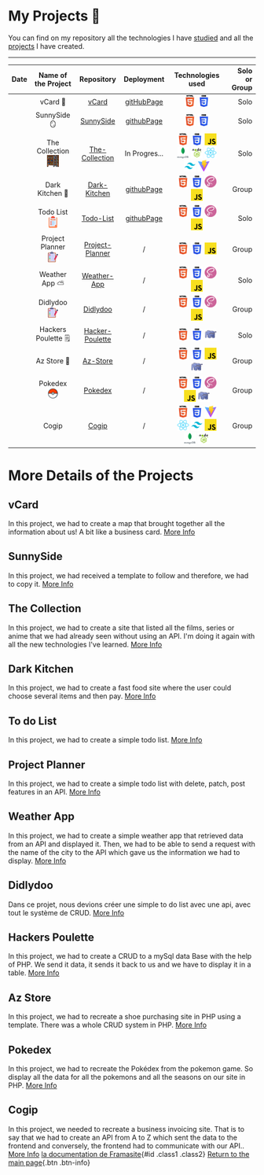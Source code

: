 # My Projects 🎒

You can find on my repository all the technologies I have [studied](https://github.com/MJordanBecode/Becode/tree/main/Learning) and all the [projects](https://github.com/MJordanBecode/Becode/tree/main/project) I have created.

---

| Date |                   Name of the Project                    |                                Repository                                 | Deployment  |                                                                                                                                                                                    Technologies used                                                                                                                                                                                    | Solo or Group |
| ---- | :------------------------------------------------------: | :-----------------------------------------------------------------------: | :---------: | :-------------------------------------------------------------------------------------------------------------------------------------------------------------------------------------------------------------------------------------------------------------------------------------------------------------------------------------------------------------------------------------: | ------------: |
|      |                         vCard 🪪                          | [vCard](https://github.com/MJordanBecode/Becode/tree/main/project/v_card) |    [gitHubPage](https://mjordanbecode.github.io/v_card/)         |                                                                                                                                                 ![html](assets/images/technologies/html.png) ![css](assets/images/technologies/css.png)                                                                                                                                                 |          Solo |
|      |                       SunnySide 🪞                       |    [SunnySide](https://github.com/MJordanBecode/Becode/tree/main/project/sunnyside-agency)                                |     [githubPage](https://mjordanbecode.github.io/sunnyside-agency/)        |                                                                                                                                                 ![html](assets/images/technologies/html.png) ![css](assets/images/technologies/css.png)    |          Solo |
|      |      The Collection ![](assets/images/escabeau.png)      |    [The-Collection](https://github.com/MJordanBecode/Becode/tree/main/project/2.0.TheCollection)                                                                       |     In Progres...        | ![html](assets/images/technologies/html.png) ![css](assets/images/technologies/css.png) ![js](assets/images/technologies/js.png) ![mongoDb](assets/images/technologies/mongoDb.png) ![nodeJs](assets/images/technologies/nodeJs.png) ![react](assets/images/technologies/react.png) ![tailwind](assets/images/technologies/tailwind.png) ![vite](assets/images/technologies/viteJs.png) |          Solo |
|      |                     Dark Kitchen 🍔                      |                                [Dark-Kitchen](https://github.com/MJordanBecode/Becode/tree/main/project/Dark-Kitchen)                                |        [githubPage](https://mjordanbecode.github.io/Dark-Kitchen/)     |                                                                                                      ![html](assets/images/technologies/html.png) ![css](assets/images/technologies/css.png) ![sass](assets/images/technologies/sass.png) ![js](assets/images/technologies/js.png)                                                                                                      |         Group |
|      | Todo List ![](assets/images/liste-de-choses-a-faire.png) |[Todo-List](https://github.com/MJordanBecode/Becode/tree/main/project/To-do-list)|   [githubPage](https://mjordanbecode.github.io/To-do-list/)          |                                                                                                      ![html](assets/images/technologies/html.png) ![css](assets/images/technologies/css.png) ![sass](assets/images/technologies/sass.png) ![js](assets/images/technologies/js.png)                                                                                                      |          Solo |
|      |  Project Planner ![](assets/images/liste-de-taches.png)  |   [Project-Planner](https://github.com/Iliess-A/Project_Planner)  |       /      |                                                                                                                            ![html](assets/images/technologies/html.png) ![css](assets/images/technologies/css.png) ![js](assets/images/technologies/js.png)                                                                                                                             |         Group |
|      |                      Weather App ⛅                      |                                [Weather-App](https://github.com/MJordanBecode/Becode/tree/main/project/Weather-app)                                |    /         |                                                                                                      ![html](assets/images/technologies/html.png) ![css](assets/images/technologies/css.png) ![sass](assets/images/technologies/sass.png) ![js](assets/images/technologies/js.png)                                                                                                      |          Solo |
|      |     Didlydoo ![](assets/images/liste-de-taches.png)      | [Didlydoo](https://github.com/Dj3y/didlydoo-app) | / |   ![html](assets/images/technologies/html.png) ![css](assets/images/technologies/css.png) ![sass](assets/images/technologies/sass.png) ![js](assets/images/technologies/js.png)                                                                                                      |         Group |
|      |                   Hackers Poulette 🗒️                    | [Hacker-Poulette](https://github.com/MJordanBecode/Becode/tree/main/project/Hackers_Poulette)    |     /        |                                                                                                                           ![html](assets/images/technologies/html.png) ![css](assets/images/technologies/css.png) ![php](assets/images/technologies/php.png)                                                                                                                            |          Solo |
|      |                       Az Store 👟                        |  [Az-Store](https://github.com/nyxisnyx/az-store)                                |     /        |                                                                                                       ![html](assets/images/technologies/html.png) ![css](assets/images/technologies/css.png) ![js](assets/images/technologies/js.png) ![php](assets/images/technologies/php.png)                                                                                                       |         Group |
|      |    Pokedex ![pokeball](assets/images/icons8-pokeball-24.png)         | [Pokedex](https://github.com/Yourisrachid/Pokedex) |  /   |![html](assets/images/technologies/html.png) ![css](assets/images/technologies/css.png) ![sass](assets/images/technologies/sass.png) ![js](assets/images/technologies/js.png) ![php](assets/images/technologies/php.png)                                                                                 |         Group |
|      |                          Cogip                           |                               [Cogip](https://github.com/manu-cj/cogip)                              |       /      | ![html](assets/images/technologies/html.png) ![css](assets/images/technologies/css.png) ![vite](assets/images/technologies/viteJs.png) ![react](assets/images/technologies/react.png) ![tailwind](assets/images/technologies/tailwind.png) ![js](assets/images/technologies/js.png) ![mongoDb](assets/images/technologies/mongoDb.png) ![nodeJs](assets/images/technologies/nodeJs.png) |         Group |



# More Details of the Projects

## vCard
In this project, we had to create a map that brought together all the information about us! A bit like a business card. [More Info]()

## SunnySide
In this project, we had received a template to follow and therefore, we had to copy it. [More Info]()

## The Collection 
In this project, we had to create a site that listed all the films, series or anime that we had already seen without using an API. I'm doing it again with all the new technologies I've learned. [More Info]()

## Dark Kitchen 
In this project, we had to create a fast food site where the user could choose several items and then pay. [More Info]()

## To do List
In this project, we had to create a simple todo list. [More Info]()

## Project Planner
In this project, we had to create a simple todo list with delete, patch, post features in an API. [More Info]()

## Weather App 
In this project, we had to create a simple weather app that retrieved data from an API and displayed it. Then, we had to be able to send a request with the name of the city to the API which gave us the information we had to display. [More Info]()

## Didlydoo 
Dans ce projet, nous devions créer une simple to do list avec une api, avec tout le système de CRUD. [More Info]()

## Hackers Poulette 

In this project, we had to create a CRUD to a mySql data Base with the help of PHP. We send it data, it sends it back to us and we have to display it in a table. [More Info]()

## Az Store
In this project, we had to recreate a shoe purchasing site in PHP using a template. There was a whole CRUD system in PHP. [More Info]()

## Pokedex
In this project, we had to recreate the Pokédex from the pokemon game. So display all the data for all the pokemons and all the seasons on our site in PHP. [More Info]()

## Cogip
In this project, we needed to recreate a business invoicing site. That is to say that we had to create an API from A to Z which sent the data to the frontend and conversely, the frontend had to communicate with our API.. [More Info]()
[la documentation de Framasite](https://docs.framasoft.org/fr/grav/){#id .class1 .class2}
[Return to the main page](#){.btn .btn-info}
